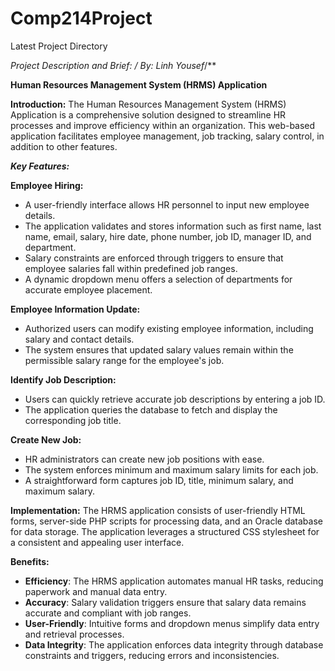 # Comp214Project
Latest Project Directory

**Project Description and Brief:
/* By: Linh Yousef*/**

**Human Resources Management System (HRMS) Application**

**Introduction:**
The Human Resources Management System (HRMS) Application is a comprehensive solution designed to streamline HR processes and improve efficiency within an organization. This web-based application facilitates employee management, job tracking, salary control, in addition to other features.

_**Key Features:**_

**Employee Hiring:**
- A user-friendly interface allows HR personnel to input new employee details.
- The application validates and stores information such as first name, last name, email, salary, hire date, phone number, job ID, manager ID, and department.
- Salary constraints are enforced through triggers to ensure that employee salaries fall within predefined job ranges.
- A dynamic dropdown menu offers a selection of departments for accurate employee placement.

**Employee Information Update:**
- Authorized users can modify existing employee information, including salary and contact details.
- The system ensures that updated salary values remain within the permissible salary range for the employee's job.

**Identify Job Description:**
- Users can quickly retrieve accurate job descriptions by entering a job ID.
- The application queries the database to fetch and display the corresponding job title.

**Create New Job:**
- HR administrators can create new job positions with ease.
- The system enforces minimum and maximum salary limits for each job.
- A straightforward form captures job ID, title, minimum salary, and maximum salary.

**Implementation:**
The HRMS application consists of user-friendly HTML forms, server-side PHP scripts for processing data, and an Oracle database for data storage. The application leverages a structured CSS stylesheet for a consistent and appealing user interface.

**Benefits:**
- **Efficiency**: The HRMS application automates manual HR tasks, reducing paperwork and manual data entry.
- **Accuracy**: Salary validation triggers ensure that salary data remains accurate and compliant with job ranges.
- **User-Friendly**: Intuitive forms and dropdown menus simplify data entry and retrieval processes.
- **Data Integrity**: The application enforces data integrity through database constraints and triggers, reducing errors and inconsistencies.
